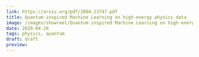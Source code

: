 ```yaml
---
link: https://arxiv.org/pdf/2004.13747.pdf
title: Quantum-inspired Machine Learning on high-energy physics data
image: /images/showreel/Quantum-inspired Machine Learning on high-energy physics data.jpg
date: 2020-04-28
tags: physics, quantum
draft: draft
preview:
---
```




